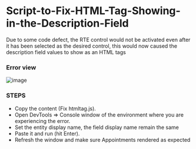 # Script-to-Fix-HTML-Tag-Showing-in-the-Description-Field
Due to some code defect, the RTE control would not be activated even after it has been selected as the desired control, this would now caused the description field values to show as an HTML tags

### Error view

![image](https://user-images.githubusercontent.com/49678841/187677032-65d313fc-d594-4848-9a0d-4ad6fb83a02c.png)

### STEPS
- Copy the content (Fix htmltag.js).
- Open DevTools => Console window of the environment where you are experiencing the error.
- Set the entity display name, the field display name remain the same
- Paste it and run (hit Enter).
- Refresh the window and make sure Appointments rendered as expected
